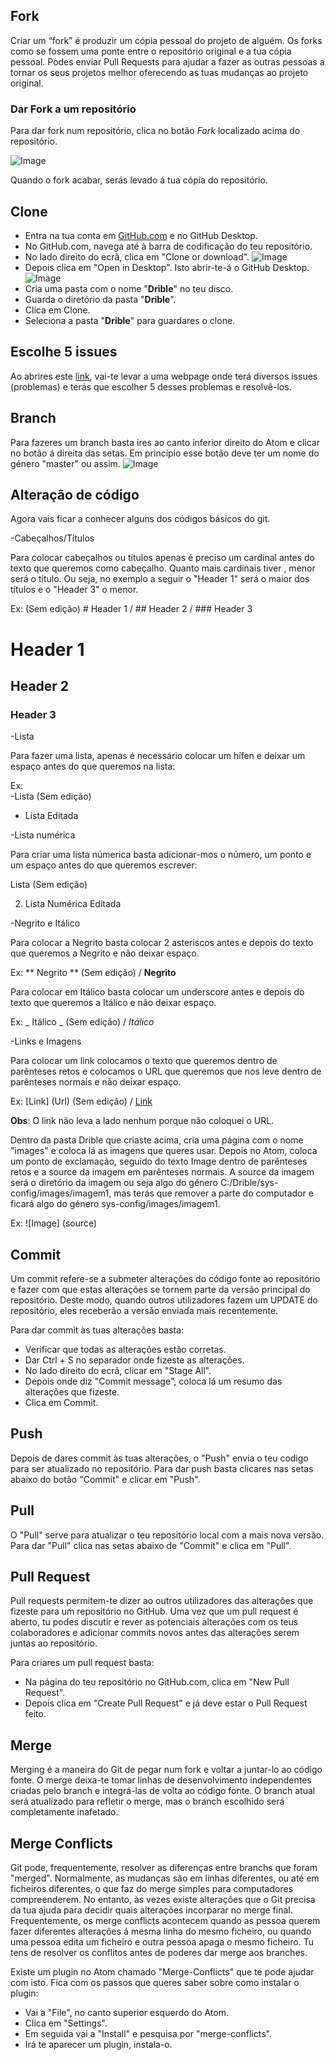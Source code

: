 ## Fork

Criar um “fork” é produzir um cópia pessoal do projeto de alguém. Os forks como se fossem uma ponte entre o repositório original e a tua cópia pessoal. Podes enviar Pull Requests para ajudar a fazer as outras pessoas a tornar os seus projetos melhor oferecendo as tuas mudanças ao projeto original.

### Dar Fork a um repositório

Para dar fork num repositório, clica no botão _Fork_ localizado acima do repositório.

 ![Image](/sys-config/images/fork_forkbutton.png)

 Quando o fork acabar, serás levado á tua cópia do repositório.

## Clone

- Entra na tua conta em [GitHub.com](https://github.com/) e no GitHub Desktop.
- No GitHub.com, navega até à barra de codificação do teu repositório.
- No lado direito do ecrã, clica em "Clone or download".
  ![Image](/sys-config/images/clone_clonebutton.PNG)
- Depois clica em "Open in Desktop". Isto abrir-te-á o GitHub Desktop.
  ![Image](/sys-config/images/clone_opendesktop.PNG)
- Cria uma pasta com o nome "**Drible**" no teu disco.
- Guarda o diretório da pasta "**Drible**".
- Clica em Clone.
- Seleciona a pasta "**Drible**" para guardares o clone.

## Escolhe 5 issues

Ao abrires este [link](https://github.com/popperz0r/drible/issues), vai-te levar a uma webpage onde terá diversos issues (problemas) e terás que escolher 5 desses problemas e resolvê-los.

## Branch

Para fazeres um branch basta ires ao canto inferior direito do Atom e clicar no botão á direita das setas. Em princípio esse botão deve ter um nome do género "master" ou assim.
![Image](/sys-config/images/branch_howto.PNG)

## Alteração de código

Agora vais ficar a conhecer alguns dos códigos básicos do git.

-Cabeçalhos/Títulos

  Para colocar cabeçalhos ou títulos apenas é preciso um cardinal antes do texto que queremos como cabeçalho. Quanto mais cardinais tiver , menor será o título. Ou seja, no exemplo a seguir o "Header 1" será o maior dos títulos e o "Header 3" o menor.

  Ex:
        (Sem edição)  # Header 1 / ## Header 2  / ### Header 3

# Header 1
## Header 2
### Header 3

-Lista

  Para fazer uma lista, apenas é necessário colocar um hífen  e deixar um espaço antes do que queremos na lista:

  Ex:         
  -Lista (Sem edição)

  - Lista Editada

-Lista numérica

  Para criar uma lista númerica basta adicionar-mos o número, um ponto e um espaço antes do que queremos escrever:

  Lista (Sem edição)

  2. Lista Numérica Editada

-Negrito e Itálico

  Para colocar a Negrito basta colocar 2 asteriscos antes e depois do texto que queremos a Negrito e não deixar espaço.

  Ex:
        ** Negrito ** (Sem edição)  /  **Negrito**

  Para colocar em Itálico basta colocar um underscore antes e depois do texto que queremos a Itálico e não deixar espaço.

  Ex:
        _ Itálico _ (Sem edição)  /  _Itálico_

-Links e Imagens

  Para colocar um link colocamos o texto que queremos dentro de parênteses retos e colocamos o URL que queremos que nos leve dentro de parênteses normais e não deixar espaço.

  Ex:
        [Link] (Url) (Sem edição) / [Link](Url)

**Obs**: O link não leva a lado nenhum porque não coloquei o URL.

  Dentro da pasta Drible que criaste acima, cria uma página com o nome "images" e coloca lá as imagens que queres usar. Depois no Atom, coloca um ponto de exclamação, seguido do texto Image dentro de parênteses retos e a source da imagem em parênteses normais. A source da imagem será o diretório da imagem ou seja algo do género C:/Drible/sys-config/images/imagem1, mas terás que remover a parte do computador e ficará algo do género sys-config/images/imagem1.

  Ex:
        ![Image] (source)

## Commit

Um commit refere-se a submeter alterações do código fonte ao repositório e fazer com que estas alterações se tornem parte da versão principal do repositório. Deste modo, quando outros utilizadores fazem um UPDATE do repositório, eles receberão a versão enviada mais recentemente.

Para dar commit às tuas alterações basta:

- Verificar que todas as alterações estão corretas.
- Dar Ctrl + S no separador onde fizeste as alterações.
- No lado direito do ecrã, clicar em "Stage All".
- Depois onde diz "Commit message", coloca lá um resumo das alterações que fizeste.
- Clica em Commit.

## Push

Depois de dares commit às tuas alterações, o "Push" envia o teu codigo para ser atualizado no repositório. Para dar push basta clicares nas setas abaixo do botão "Commit" e clicar em "Push".

## Pull

O "Pull" serve para atualizar o teu repositório local com a mais nova versão. Para dar "Pull" clica nas setas abaixo de "Commit" e clica em "Pull".

## Pull Request

Pull requests permitem-te dizer ao outros utilizadores das alterações que fizeste para um repositório no GitHub. Uma vez que um pull request é aberto, tu podes discutir e rever as potenciais alterações com os teus colaboradores e adicionar commits novos antes das alterações serem juntas ao repositório.

Para criares um pull request basta:

- Na página do teu repositório no GitHub.com, clica em "New Pull Request".
- Depois clica em "Create Pull Request" e já deve estar o Pull Request feito.

## Merge

Merging é a maneira do Git de pegar num fork e voltar a juntar-lo ao código fonte. O merge deixa-te tomar linhas de desenvolvimento independentes criadas pelo branch e integrá-las de volta ao código fonte.
O branch atual será atualizado para refletir o merge, mas o branch escolhido será completamente inafetado.

## Merge Conflicts

Git pode, frequentemente, resolver as diferenças entre branchs que foram "merged". Normalmente, as mudanças são em linhas diferentes, ou até em ficheiros diferentes, o que faz do merge simples para computadores compreenderem. No entanto, às vezes existe alterações que o Git precisa da tua ajuda para decidir quais alterações incorparar no merge final. Frequentemente, os merge conflicts acontecem quando as pessoa querem fazer diferentes alterações á mesma linha do mesmo ficheiro, ou quando uma pessoa edita um ficheiro e outra pessoa apaga o mesmo ficheiro. Tu tens de resolver os conflitos antes de poderes dar merge aos branches.

Existe um plugin no Atom chamado "Merge-Conflicts" que te pode ajudar com isto. Fica com os passos que queres saber sobre como instalar o plugin:

- Vai a "File", no canto superior esquerdo do Atom.
- Clica em "Settings".
- Em seguida vai a "Install" e pesquisa por "merge-conflicts".
- Irá te aparecer um plugin, instala-o.
